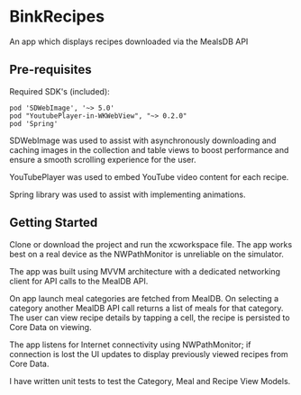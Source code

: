 # BinkRecipes

An app which displays recipes downloaded via the MealsDB API

## Pre-requisites   

Required SDK's (included):
  
	pod 'SDWebImage', '~> 5.0'
	pod "YoutubePlayer-in-WKWebView", "~> 0.2.0" 
 	pod 'Spring'       
  
SDWebImage was used to assist with asynchronously downloading and caching images in the collection and table views to boost performance and ensure a smooth scrolling experience for the user.

YouTubePlayer was used to embed YouTube video content for each recipe.

Spring library was used to assist with implementing animations.


## Getting Started
Clone or download the project and run the xcworkspace file. The app works best on a real device as the NWPathMonitor is unreliable on the simulator. 

The app was built using MVVM architecture with a dedicated networking client for API calls to the MealDB API.

On app launch meal categories are fetched from MealDB. On selecting a category another MealDB API call returns a list of meals for that category. The user can view recipe details by tapping a cell, the recipe is persisted to Core Data on viewing.

The app listens for Internet connectivity using NWPathMonitor; if connection is lost the UI updates to display previously viewed recipes from Core Data.

I have written unit tests to test the Category, Meal and Recipe View Models.
